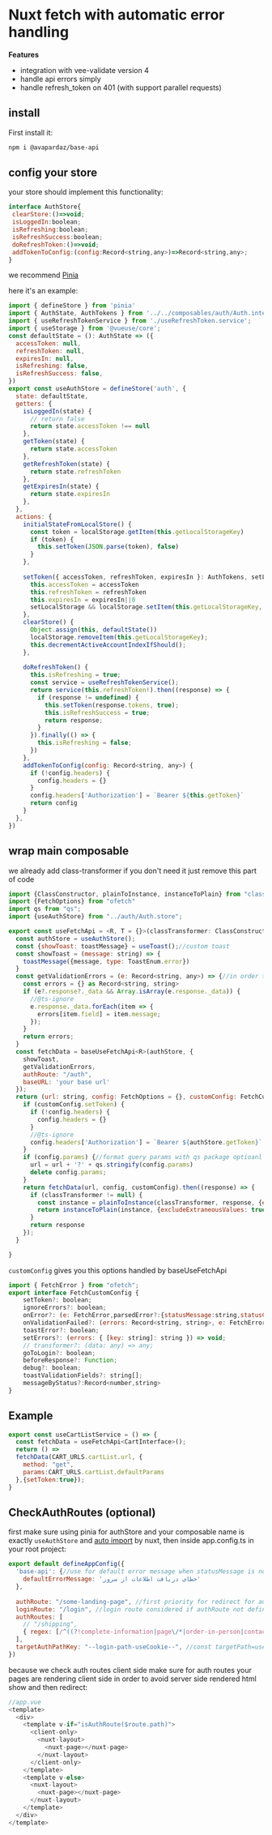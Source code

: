 # Nuxt fetch with automatic error handling

**Features**

- integration with vee-validate version 4
- handle api errors simply
- handle refresh_token on 401 (with support parallel requests)

## install

First install it:

```bash
npm i @avapardaz/base-api
```

## config your store
your store should implement this functionality:
```javascript
interface AuthStore{
 clearStore:()=>void;
 isLoggedIn:boolean;
 isRefreshing:boolean;
 isRefreshSuccess:boolean;
 doRefreshToken:()=>void;
 addTokenToConfig:(config:Record<string,any>)=>Record<string,any>;
}
```
we recommend [Pinia](https://pinia.vuejs.org/)

here it's an example:
```javascript
import { defineStore } from 'pinia'
import { AuthState, AuthTokens } from '../../composables/auth/Auth.interface';
import { useRefreshTokenService } from './useRefreshToken.service';
import { useStorage } from '@vueuse/core';
const defaultState = (): AuthState => ({
  accessToken: null,
  refreshToken: null,
  expiresIn: null,
  isRefreshing: false,
  isRefreshSuccess: false,
})
export const useAuthStore = defineStore('auth', {
  state: defaultState,
  getters: {
    isLoggedIn(state) {
      // return false
      return state.accessToken !== null
    },
    getToken(state) {
      return state.accessToken
    },
    getRefreshToken(state) {
      return state.refreshToken
    },
    getExpiresIn(state) {
      return state.expiresIn
    },
  },
  actions: {
    initialStateFromLocalStore() {
      const token = localStorage.getItem(this.getLocalStorageKey)
      if (token) {
        this.setToken(JSON.parse(token), false)
      }
    },
    
    setToken({ accessToken, refreshToken, expiresIn }: AuthTokens, setLocalStorage = true) {
      this.accessToken = accessToken
      this.refreshToken = refreshToken
      this.expiresIn = expiresIn||0
      setLocalStorage && localStorage.setItem(this.getLocalStorageKey, JSON.stringify({ accessToken, refreshToken, expiresIn }))
    },
    clearStore() {
      Object.assign(this, defaultState())
      localStorage.removeItem(this.getLocalStorageKey);
      this.decrementActiveAccountIndexIfShould();
    },
   
    doRefreshToken() {
      this.isRefreshing = true;
      const service = useRefreshTokenService();
      return service(this.refreshToken!).then((response) => {
        if (response != undefined) {
          this.setToken(response.tokens, true);
          this.isRefreshSuccess = true;
          return response;
        }
      }).finally(() => {
        this.isRefreshing = false;
      })
    },
    addTokenToConfig(config: Record<string, any>) {
      if (!config.headers) {
        config.headers = {}
      }
      config.headers['Authorization'] = `Bearer ${this.getToken}`
      return config
    }
  },
})

```


## wrap main composable

we already add class-transformer if you don't need it just remove this part of code 

```javascript
import {ClassConstructor, plainToInstance, instanceToPlain} from "class-transformer";
import {FetchOptions} from "ofetch"
import qs from "qs";
import {useAuthStore} from "../auth/Auth.store";

export const useFetchApi = <R, T = {}>(classTransformer: ClassConstructor<T> = null as unknown as ClassConstructor<T>) => {
  const authStore = useAuthStore();
  const {showToast: toastMessage} = useToast();//custom toast
  const showToast = (message: string) => {
    toastMessage({message, type: ToastEnum.error})
  }
  const getValidationErrors = (e: Record<string, any>) => {//in order to integrate with vee-validate should return server validation errors on key vlaue format, you should pass setErrors in customConfig to automatically setErros when statusCode is 422
    const errors = {} as Record<string, string>
    if (e?.response?._data && Array.isArray(e.response._data)) {
      //@ts-ignore
      e.response._data.forEach(item => {
        errors[item.field] = item.message;
      });
    }
    return errors;
  }
  const fetchData = baseUseFetchApi<R>(authStore, {
    showToast,
    getValidationErrors,
    authRoute: "/auth",
    baseURL: 'your base url'
  });
  return (url: string, config: FetchOptions = {}, customConfig: FetchCustomConfig = {}) => {
    if (customConfig.setToken) {
      if (!config.headers) {
        config.headers = {}
      }
      //@ts-ignore
      config.headers['Authorization'] = `Bearer ${authStore.getToken}`
    }
    if (config.params) {//format query params with qs package optioanl
      url = url + '?' + qs.stringify(config.params)
      delete config.params;
    }
    return fetchData(url, config, customConfig).then((response) => {
      if (classTransformer != null) {
        const instance = plainToInstance(classTransformer, response, {excludeExtraneousValues: true})
        return instanceToPlain(instance, {excludeExtraneousValues: true}) as unknown as R
      }
      return response
    });
  }

}

```
`customConfig` gives you this options handled by baseUseFetchApi

```javascript
import { FetchError } from "ofetch";
export interface FetchCustomConfig {
    setToken?: boolean;
    ignoreErrors?: boolean;
    onError?: (e: FetchError,parsedError?:{statusMessage:string,statusCode:number}) => void;
    onValidationFailed?: (errors: Record<string, string>, e: FetchError) => void;
    toastError?: boolean;
    setErrors?: (errors: { [key: string]: string }) => void;
    // transformer?: (data: any) => any;
    goToLogin?: boolean;
    beforeResponse?: Function;
    debug?: boolean;
    toastValidationFields?: string[];
    messageByStatus?:Record<number,string>
}

```

## Example

```javascript
export const useCartListService = () => {
  const fetchData = useFetchApi<CartInterface>();
  return () =>
  fetchData(CART_URLS.cartList.url, {
    method: "get",
    params:CART_URLS.cartList.defaultParams
  },{setToken:true});
}
```

## CheckAuthRoutes (optional)
first make sure using pinia for authStore and your composable name is exactly `useAuthStore` and [auto import](https://pinia.vuejs.org/ssr/nuxt.html#Auto-imports) by nuxt, then inside app.config.ts in your root project:

```javascript
export default defineAppConfig({
  'base-api': {//use for default error message when statusMessage is not specified
    defaultErrorMessage: 'خطای دریافت اطلاعات از سرور'
  },
  
  authRoute: "/some-landing-page", //first priority for redirect for auth.global.ts
  loginRoute: "/login", //login route considered if authRoute not defined
  authRoutes: [
    // "/shipping",
    { regex: [/^((?!complete-information|page\/*|order-in-person|contact-us|about-us|home|validation|landing|login|oauth\/callback).)*$/.source] },//array of regex this example all routes is auth routes exept mentioned one
  ],
  targetAuthPathKey: "--login-path-useCookie--", //const targetPath=useCookie(appConfig.targetAuthPathKey) if you need redirect user after logged in to his desier route
})
```
because we check auth routes client side make sure for auth routes your pages are rendering client side in order to avoid server side rendered html show and then redirect:

```javascript
//app.vue
<template>
  <div>
    <template v-if="isAuthRoute($route.path)">
      <client-only>
        <nuxt-layout>
          <nuxt-page></nuxt-page>
        </nuxt-layout>
      </client-only>
    </template>
    <template v-else>
      <nuxt-layout>
        <nuxt-page></nuxt-page>
      </nuxt-layout>
    </template>
  </div>
</template>
```
